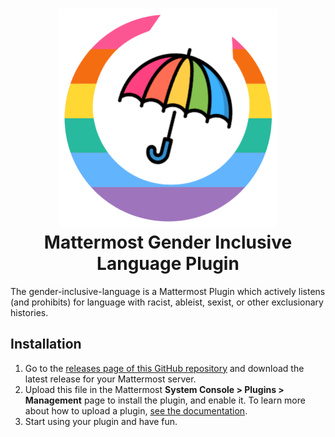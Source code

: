 <h1 align="center">
  <img src="./plugin-gender-inclusive-language.png" alt="Mattermost Gender Inclusive Language Plugin Logo" width="350">
  <br/>
  Mattermost Gender Inclusive Language Plugin
</h1>

The gender-inclusive-language is a Mattermost Plugin which actively listens (and prohibits) for
language with racist, ableist, sexist, or other exclusionary histories.

## Installation

1. Go to the
   [releases page of this GitHub repository](https://github.com/ftonato/mattermost-plugin-gender-inclusive-language/releases)
   and download the latest release for your Mattermost server.
2. Upload this file in the Mattermost **System Console > Plugins > Management** page to install the
   plugin, and enable it. To learn more about how to upload a plugin,
   [see the documentation](https://docs.mattermost.com/administration/plugins.html#plugin-uploads).
3. Start using your plugin and have fun.
